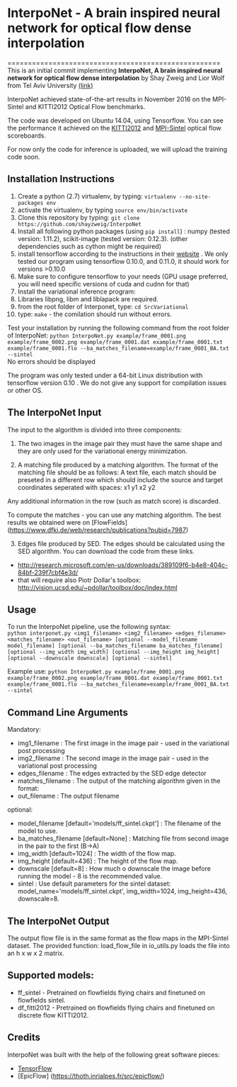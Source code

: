 # InterpoNet - A brain inspired neural network for optical flow dense interpolation
====================================================
This is an initial commit implementing **InterpoNet, A brain inspired neural network for optical flow dense interpolation** by Shay Zweig and Lior Wolf from Tel Aviv University [(link)](https://arxiv.org/abs/1611.09803)  

InterpoNet achieved state-of-the-art results in November 2016 on the MPI-Sintel and  KITTI2012 Optical Flow benchmarks.

The code was developed on Ubuntu 14.04, using Tensorflow. You can see the performance it achieved on the [KITTI2012](http://www.cvlibs.net/datasets/kitti/eval_scene_flow.php?benchmark=flow) and [MPI-Sintel](http://sintel.is.tue.mpg.de/) optical flow scoreboards.  

For now only the code for inference is uploaded, we will upload the training code soon.


Installation Instructions
-------------------------
1. Create a python (2.7) virtualenv, by typing: `virtualenv --no-site-packages env`
2. activate the virtualenv, by typing `source env/bin/activate`
2. Clone this repository by typing: `git clone https://github.com/shayzweig/InterpoNet`
3. Install all following python packages (using `pip install`) : numpy (tested version: 1.11.2), scikit-image (tested version: 0.12.3). (other dependencies such as cython might be required)
4. install tensorflow according to the instructions in their [website](https://www.tensorflow.org/versions/r0.10/get_started/os_setup)  . We only tested our program using tensorflow 0.10.0, and 0.11.0, it should work for versions >0.10.0 
4. Make sure to configure tensorflow to your needs (GPU usage preferred, you will need specific versions of cuda and cudnn for that)
5. Install the variational inference program:
  1. Libraries libpng, libm and liblapack are required.
  2. from the root folder of Interponet, type: `cd SrcVariational`
  3. type: `make` - the comilation should run without errors.

Test your installation by running the following command from the root folder of InterpoNet:
`python InterpoNet.py example/frame_0001.png example/frame_0002.png example/frame_0001.dat example/frame_0001.txt example/frame_0001.flo --ba_matches_filename=example/frame_0001_BA.txt --sintel`  
No errors should be displayed

The program was only tested under a 64-bit Linux distribution with tensorflow version 0.10 .
We do not give any support for compilation issues or other OS.
 
The InterpoNet Input
-----------------------
The input to the algorithm is divided into three components:
1. The two images in the image pair
they must have the same shape and they are only used for the variational energy minimization.

2. A matching file produced by a matching algorithm. 
The format of the matching file should be as follows: 
A text file, each match should be preseted in a different row which should include the source and target coordinates seperated with spaces:
x1 y1 x2 y2 

Any additional information in the row (such as match score) is discarded.

To compute the matches - you can use any matching algorithm. The best results we obtained were on [FlowFields] (https://www.dfki.de/web/research/publications?pubid=7987)

3. Edges file produced by SED.
The edges should be calculated using the SED algorithm. You can download the code from these links.
- http://research.microsoft.com/en-us/downloads/389109f6-b4e8-404c-84bf-239f7cbf4e3d/
- that will require also Piotr Dollar's toolbox:  http://vision.ucsd.edu/~pdollar/toolbox/doc/index.html


Usage
-----
To run the InterpoNet pipeline, use the following syntax:  
  `python interponet.py <img1_filename> <img2_filename> <edges_filename> <matches_filename> <out_filename> [optional --model_filename model_filename] [optional --ba_matches_filename ba_matches_filename] [optional --img_width img_width] [optional --img_height img_height] [optional --downscale downscale] [optional --sintel]`  

Example use:
`python InterpoNet.py example/frame_0001.png example/frame_0002.png example/frame_0001.dat example/frame_0001.txt example/frame_0001.flo --ba_matches_filename=example/frame_0001_BA.txt --sintel`  

Command Line Arguments
-----------------------
Mandatory:
* img1_filename : The first image in the image pair - used in the variational post processing
* img2_filename : The second image in the image pair - used in the variational post processing
* edges_filename : The edges extracted by the SED edge detector
* matches_filename : The output of the matching algorithm given in the format:
* out_filename : The output filename

optional: 
* model_filename [default='models/ff_sintel.ckpt'] : The filename of the model to use.
* ba_matches_filename [default=None] : Matching file from second image in the pair to the first (B->A)
* img_width [default=1024] : The width of the flow map.
* img_height [default=436] : The height of the flow map.
* downscale [default=8] : How much o downscale the image before running the model - 8 is the recommended value.
* sintel : Use default parameters for the sintel dataset: model_name='models/ff_sintel.ckpt', img_width=1024, img_height=436, downscale=8.

The InterpoNet Output
-----------------------
The output flow file is in the same format as the flow maps in the MPI-Sintel dataset. The provided function: load_flow_file in io_utils.py loads the file into an h x w x 2 matrix.

Supported models:
-----------------
* ff_sintel - Pretrained on flowfields flying chairs and finetuned on flowfields sintel.
* df_fitti2012 - Pretrained on flowfields flying chairs and finetuned on discrete flow KITTI2012.

Credits
-------
InterpoNet was built with the help of the following great software pieces:
* [TensorFlow](https://www.tensorflow.org/)
* [EpicFlow] (https://thoth.inrialpes.fr/src/epicflow/)

